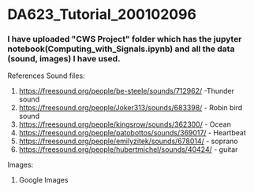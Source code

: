 # DA623_Tutorial_200102096

### I have uploaded "CWS Project" folder which has the jupyter notebook(Computing_with_Signals.ipynb) and all the data (sound, images) I have used.

References
Sound files:

1. https://freesound.org/people/be-steele/sounds/712962/ -Thunder sound
2. https://freesound.org/people/Joker313/sounds/683398/ - Robin bird sound
3. https://freesound.org/people/kingsrow/sounds/362300/ - Ocean
4. https://freesound.org/people/patobottos/sounds/369017/ - Heartbeat
5. https://freesound.org/people/emilyzitek/sounds/678014/ - soprano
6. https://freesound.org/people/hubertmichel/sounds/40424/ - guitar


Images:

1. Google Images
   
